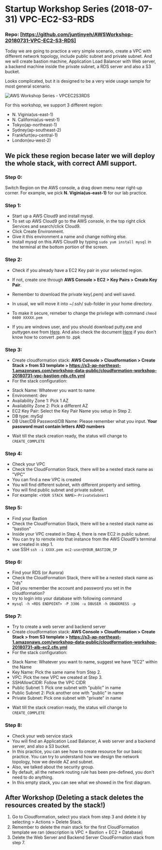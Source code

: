 Startup Workshop Series (2018-07-31) VPC-EC2-S3-RDS
======
### Repo: [https://github.com/juntinyeh/AWSWorkshop-20180731-VPC-EC2-S3-RDS]

Today we are going to practice a very simple scenario, create a VPC with different network topology, include public subnet and private subnet. And we will create bastion machine, Application Load Balancer with Web server, a backend machine inside the private subnet, a RDS server and also a S3 bucket.

Looks complicated, but it is designed to be a very wide usage sample for most general scenario.

![AWS Workshop Series - VPCEC2S3RDS](https://raw.githubusercontent.com/juntinyeh/AWSWorkshop-20180731-VPC-EC2-S3-RDS/master/images/vpcec2s3rds.png)

For this workshop, we support 3 different region: 
* N. Viginia(us-east-1)
* N. California(us-west-1)
* Tokyo(ap-northeast-1)
* Sydney(ap-southeast-2) 
* Frankfurt(eu-central-1)
* London(eu-west-2)

We pick these region becase later we will deploy the whole stack, with correct AMI support.
------

### Step 0:
Switch Region on the AWS console, a drag down menu near right-up corner.
For example, we pick **N. Viginia(us-east-1)** for our lab practice.

### Step 1:
* Start up a AWS Cloud9 and install mysql.
* To set up AWS Cloud9 go to the AWS console, in the top right click Services and search/click Cloud9.
* Click Create Environment.
* Give it this environment a name and change nothing else.
* Install mysql on this AWS Cloud9 by typing `sudo yum install mysql` in the terminal at the bottom portion of the screen.

### Step 2:
* Check if you already have a EC2 Key pair in your selected region. 
* If not, create one through **AWS Console > EC2 > Key Pairs > Create Key Pair**. 
* Remember to download the private key(.pem) and well saved. 
* In usual, we will move it into ~/.ssh/ sub-folder in your home directory.
* To make it secure, remeber to change the privilege with command 
``` chmod 0400 XXXXX.pem ```

* If you are windows user, and you should download putty.exe and puttygen.exe from [Here](https://www.chiark.greenend.org.uk/~sgtatham/putty/latest.html). And also check the document [Here](https://www.ssh.com/ssh/putty/windows/puttygen) if you don't know how to convert .pem to .ppk

### Step 3:
* Create cloudformation stack: **AWS Console > Cloudformation > Create Stack > from S3 template >
https://s3-ap-northeast-1.amazonaws.com/workshop-data-public/cloudformation-workshop-20180731-vpc-bastion-rds.cfn.yml**
* For the stack configuration:
- Stack Name: Whatever you want to name
- Environment: dev
- Availability Zone 1: Pick 1 AZ
- Availability Zone 2: Pick a different AZ
- EC2 Key Pair: Select the Key Pair Name you setup in Step 2.
- DB type: mySql
- DB User/DB Password/DB Name: Please remember what you input. **Your password must contain letters AND numbers**
* Wait till the stack creation ready, the status will change to `CREATE_COMPLETE`

### Step 4:
* Check your VPC
* Check the CloudFormation Stack, there will be a nested stack name as "VPC"
* You can find a new VPC is created
* You will find different subnet, with different property and setting.
* You will find public subnet and private subnet.
* For example: `<YOUR STACK NAME>-PrivateSubnet1`

### Step 5:
* Find your Bastion
* Check the CloudFormation Stack, there will be a nested stack name as "bastion"
* Inside your VPC created in Step 4, there is new EC2 in public subnet.
* You can try to remote into that instance from the AWS Cloud9's terminal we created in step 1.
* use SSH `ssh -i XXXX.pem ec2-user@YOUR_BASTION_IP`

### Step 6:
* Find your RDS (or Aurora)
* Check the CloudFormation Stack, there will be a nested stack name as "rds"
* Did you remember the account and password you set in the cloudformation?
* try to login into your database with following command 
* `mysql -h <RDS ENDPOINT> -P 3306 -u DBUSER -h DBADDRESS -p `

### Step 7:
* Try to create a web server and backend server
* Create cloudformation stack: **AWS Console > Cloudformation > Create Stack > from S3 template >
https://s3-ap-northeast-1.amazonaws.com/workshop-data-public/cloudformation-workshop-20180731-alb-ec2.cfn.yml**
* For the stack configuration:
- Stack Name: Whatever you want to name, suggest we have "EC2" within the Name
- Key Name: Pick the same name from Step 2.
- VPC: Pick the new VPC we created at Step 3. 
- SSHAllowCIDR: Follow the VPC CIDR
- Public Subnet 1: Pick one subnet with "public" in name
- Public Subnet 2: Pick another one with "public" in name
- Private Subnet: Pick one subnet with "private" in name
* Wait till the stack creation ready, the status will change to `CREATE_COMPLETE`

### Step 8:
* Check your web service stack
* You will find an Application Load Balancer, A web server and a backend server, and also a S3 bucket.
* In this practice, you can see how to create resource for our basic practice. You can try to understand how we design the network topology, how we devide AZ and subnet.
* Also, we talked about the security group. 
* By default, all the network routing rule has been pre-defined, you don't need to do anything. 
* In this empty stack, you can see what we showed in the first diagram.

## After Workshop (Deleting a stack deletes the resources created by the stack!)
1. Go to Cloudformation, select you stack from step 3 and delete it by selecting > Actions > Delete Stack.
2. Remember to delete the main stack for the first CloudFormation template we ran (description is VPC + Bastion + EC2 + Database)
3. Delete the Web Server and Backend Server CloudFormation stack from step 7.
